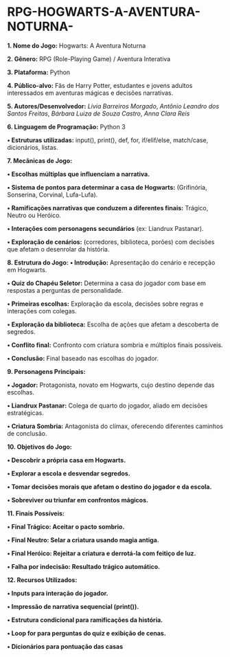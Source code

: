 # RPG-HOGWARTS-A-AVENTURA-NOTURNA-

**1. Nome do Jogo:**
Hogwarts: A Aventura Noturna

**2. Gênero:**
RPG (Role-Playing Game) / Aventura Interativa 

**3. Plataforma:**
Python 

**4. Público-alvo:**
Fãs de Harry Potter, estudantes e jovens adultos interessados em aventuras mágicas e decisões narrativas. 

**5. Autores/Desenvolvedor:** 
*Livia Barreiros Morgado*, *Antônio Leandro dos Santos Freitas*, *Bárbara Luiza de Souza Castro*, *Anna Clara Reis*

**6. Linguagem de Programação:**
Python 3 

**• Estruturas utilizadas:** input(), print(), def, for, if/elif/else, match/case, dicionários, listas. 

**7. Mecânicas de Jogo:** 

**• Escolhas múltiplas que influenciam a narrativa.** 

**• Sistema de pontos para determinar a casa de Hogwarts:** (Grifinória, Sonserina, Corvinal, Lufa-Lufa). 

**• Ramificações narrativas que conduzem a diferentes finais:** Trágico, Neutro ou Heróico.

**• Interações com personagens secundários** (ex: Liandrux Pastanar). 

**• Exploração de cenários:** (corredores, biblioteca, porões) com decisões que afetam o desenrolar da história. 

**8. Estrutura do Jogo:** 
**• Introdução:** Apresentação do cenário e recepção em Hogwarts.

**• Quiz do Chapéu Seletor:** Determina a casa do jogador com base em respostas a perguntas de personalidade. 

**• Primeiras escolhas:** Exploração da escola, decisões sobre regras e interações com colegas.

**• Exploração da biblioteca:** Escolha de ações que afetam a descoberta de segredos.

**• Conflito final:** Confronto com criatura sombria e múltiplos finais possíveis.

**• Conclusão:** Final baseado nas escolhas do jogador. 

**9. Personagens Principais:** 

**• Jogador:** Protagonista, novato em Hogwarts, cujo destino depende das escolhas.

**• Liandrux Pastanar:** Colega de quarto do jogador, aliado em decisões estratégicas. 

**• Criatura Sombria:** Antagonista do clímax, oferecendo diferentes caminhos de conclusão. 

**10. Objetivos do Jogo:** 

**• Descobrir a própria casa em Hogwarts.**

**• Explorar a escola e desvendar segredos.** 

**• Tomar decisões morais que afetam o destino do jogador e da escola.** 

**• Sobreviver ou triunfar em confrontos mágicos.**

**11. Finais Possíveis:**

**• Final Trágico: Aceitar o pacto sombrio.** 

**• Final Neutro: Selar a criatura usando magia antiga.**

**• Final Heróico: Rejeitar a criatura e derrotá-la com feitiço de luz.** 

**• Falha por indecisão: Resultado trágico automático.** 

**12. Recursos Utilizados:** 

**• Inputs para interação do jogador.** 

**• Impressão de narrativa sequencial (print()).** 


**• Estrutura condicional para ramificações da história.** 

**• Loop for para perguntas do quiz e exibição de cenas.** 

**• Dicionários para pontuação das casas**
